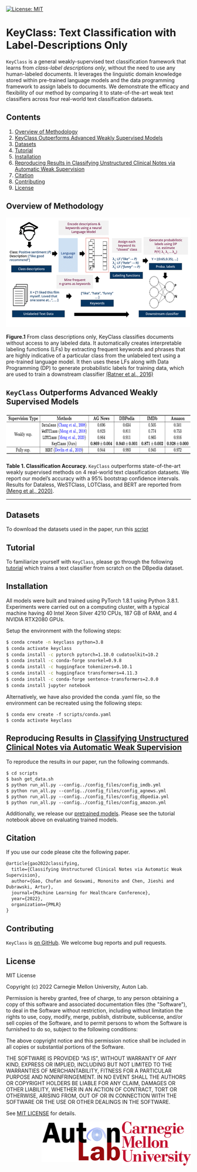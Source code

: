 [![License: MIT](https://img.shields.io/badge/License-MIT-yellow.svg)](https://opensource.org/licenses/MIT)
&nbsp;&nbsp;&nbsp;


# KeyClass: Text Classification with Label-Descriptions Only

`KeyClass` is a general weakly-supervised text classification framework that learns from *class-label descriptions only*, without the need to use any human-labeled documents. It leverages the linguistic domain knowledge stored within pre-trained language models and the data programming framework to assign labels to documents. We demonstrate the efficacy and flexibility of our method by comparing it to state-of-the-art weak text classifiers across four real-world text classification datasets.

## Contents

1. [Overview of Methodology](#methodology) 
2. [KeyClass Outperforms Advanced Weakly Supervised Models](#results) 
3. [Datasets](#datasets)
4. [Tutorial](#tutorial)
5. [Installation](#installation)
6. [Reproducing Results in Classifying Unstructured Clinical Notes via Automatic Weak Supervision](#reproduce)
7. [Citation](#citation)
8. [Contributing](#contrib)
9. [License](#license)

<a id="methodology"></a>
## Overview of Methodology 

<p align="center">
<img height ="300px" src="assets/KeyClass.png">
</p>

**Figure.1** From class descriptions only, KeyClass classifies documents without access to any labeled data. It automatically creates interpretable labeling functions (LFs) by extracting frequent keywords and phrases that are highly indicative of a particular class from the unlabeled text using a pre-trained language model. It then uses these LFs along with Data Programming (DP) to generate probabilistic labels for training data, which are used to train a downstream classifier [(Ratner et al., 2016)](https://arxiv.org/abs/1605.07723)

<a id="results"></a>
## `KeyClass` Outperforms Advanced Weakly Supervised Models

<p align="center">
<img height ="120px" src="assets/result_table.png">
</p>

**Table 1.    Classification Accuracy.** `KeyClass` outperforms state-of-the-art weakly supervised methods on 4 real-world text classification datasets. We report our model’s accuracy with a 95% bootstrap confidence intervals. Results for Dataless, WeSTClass,
LOTClass, and BERT are reported from [(Meng et al., 2020)](https://arxiv.org/abs/2010.07245).


----
<a id="datasets"></a>
## Datasets

To download the datasets used in the paper, run this [script](https://github.com/autonlab/KeyClass/blob/main/scripts/get_data.sh)

<a id="tutorial"></a>
## Tutorial
To familiarize yourself with `KeyClass`, please go through the following [tutorial](https://github.com/autonlab/KeyClass/blob/main/tutorials/Tutorial%20on%20DBpedia.ipynb) which trains a text classifier from scratch on the DBpedia dataset.

<a id="installation"></a>
## Installation

All models were built and trained using PyTorch 1.8.1 using Python 3.8.1. Experiments were carried out on a computing cluster, with a typical machine having 40 Intel Xeon Silver 4210 CPUs, 187 GB of RAM, and 4 NVIDIA RTX2080 GPUs.

Setup the environment with the following steps: 

``` bash
$ conda create -n keyclass python=3.8
$ conda activate keyclass
$ conda install -c pytorch pytorch=1.10.0 cudatoolkit=10.2
$ conda install -c conda-forge snorkel=0.9.8
$ conda install -c huggingface tokenizers=0.10.1
$ conda install -c huggingface transformers=4.11.3
$ conda install -c conda-forge sentence-transformers=2.0.0
$ conda install jupyter notebook
```
Alternatively, we have also provided the conda .yaml file, so the environment can be recreated using the following steps:
```
$ conda env create -f scripts/conda.yaml
$ conda activate keyclass
```

<a id="reproduce"></a>
## Reproducing Results in [Classifying Unstructured Clinical Notes via Automatic Weak Supervision](https://arxiv.org/pdf/2206.12088.pdf)
To reproduce the results in our paper, run the following commands. 
```
$ cd scripts
$ bash get_data.sh
$ python run_all.py --config../config_files/config_imdb.yml
$ python run_all.py --config../config_files/config_agnews.yml
$ python run_all.py --config../config_files/config_dbpedia.yml
$ python run_all.py --config../config_files/config_amazon.yml
```
Additionally, we release our [pretrained models](https://github.com/autonlab/KeyClass/releases/tag/v1.0). Please see the tutorial notebook above on evaluating trained models.

<a id="citation"></a>
## Citation
If you use our code please cite the following paper. 
```
@article{gao2022classifying,
  title={Classifying Unstructured Clinical Notes via Automatic Weak Supervision},
  author={Gao, Chufan and Goswami, Mononito and Chen, Jieshi and Dubrawski, Artur},
  journal={Machine Learning for Healthcare Conference},
  year={2022},
  organization={PMLR}
}
```
<a id="contrib"></a>
## Contributing

`KeyClass` is [on GitHub]. We welcome bug reports and pull requests.

[on GitHub]: https://github.com/autonlab/KeyClass.git

<a id="license"></a>
## License

MIT License

Copyright (c) 2022 Carnegie Mellon University, Auton Lab.

Permission is hereby granted, free of charge, to any person obtaining a copy of this software and associated documentation files (the "Software"), to deal in the Software without restriction, including without limitation the rights to use, copy, modify, merge, publish, distribute, sublicense, and/or sell copies of the Software, and to permit persons to whom the Software is furnished to do so, subject to the following conditions:

The above copyright notice and this permission notice shall be included in all copies or substantial portions of the Software.

THE SOFTWARE IS PROVIDED "AS IS", WITHOUT WARRANTY OF ANY KIND, EXPRESS OR IMPLIED, INCLUDING BUT NOT LIMITED TO THE WARRANTIES OF MERCHANTABILITY, FITNESS FOR A PARTICULAR PURPOSE AND NONINFRINGEMENT. IN NO EVENT SHALL THE AUTHORS OR COPYRIGHT HOLDERS BE LIABLE FOR ANY CLAIM, DAMAGES OR OTHER LIABILITY, WHETHER IN AN ACTION OF CONTRACT, TORT OR OTHERWISE, ARISING FROM, OUT OF OR IN CONNECTION WITH THE SOFTWARE OR THE USE OR OTHER DEALINGS IN THE SOFTWARE.

See [MIT LICENSE](https://github.com/autonlab/KeyClass/blob/main/LICENSE) for details.

<img align="right" height ="120px" src="assets/cmu_logo.png">
<img align="right" height ="110px" src="assets/autonlab_logo.png"> 
